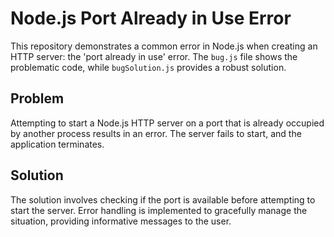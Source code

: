 # Node.js Port Already in Use Error

This repository demonstrates a common error in Node.js when creating an HTTP server: the 'port already in use' error.  The `bug.js` file shows the problematic code, while `bugSolution.js` provides a robust solution.

## Problem

Attempting to start a Node.js HTTP server on a port that is already occupied by another process results in an error.  The server fails to start, and the application terminates.

## Solution

The solution involves checking if the port is available before attempting to start the server.  Error handling is implemented to gracefully manage the situation, providing informative messages to the user.